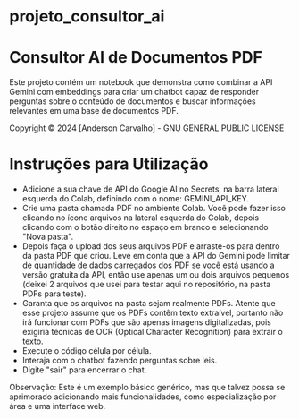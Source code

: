 # projeto_consultor_ai

# Consultor AI de Documentos PDF

Este projeto contém um notebook que demonstra como combinar a API Gemini com embeddings para criar um chatbot capaz de responder perguntas sobre o conteúdo de documentos e buscar informações relevantes em uma base de documentos PDF.

Copyright © 2024 [Anderson Carvalho] - GNU GENERAL PUBLIC LICENSE

# Instruções para Utilização

- Adicione a sua chave de API do Google AI no Secrets, na barra lateral esquerda do Colab, definindo com o nome: GEMINI_API_KEY.
- Crie uma pasta chamada PDF no ambiente Colab. Você pode fazer isso clicando no ícone arquivos na lateral esquerda do Colab, depois clicando com o botão direito no espaço em branco e selecionando "Nova pasta".
- Depois faça o upload dos seus arquivos PDF e arraste-os para dentro da pasta PDF que criou. Leve em conta que a API do Gemini pode limitar de quantidade de dados carregados dos PDF se você está usando a versão gratuita da API, então use apenas um ou dois arquivos pequenos (deixei 2 arquivos que usei para testar aqui no repositório, na pasta PDFs para teste).
- Garanta que os arquivos na pasta sejam realmente PDFs. Atente que esse projeto assume que os PDFs contêm texto extraível, portanto não irá funcionar com PDFs que são apenas imagens digitalizadas, pois exigiria técnicas de OCR (Optical Character Recognition) para extrair o texto.
- Execute o código célula por célula.
- Interaja com o chatbot fazendo perguntas sobre leis.
- Digite "sair" para encerrar o chat.

Observação: Este é um exemplo básico genérico, mas que talvez possa se aprimorado adicionando mais funcionalidades, como especialização por área e uma interface web.
